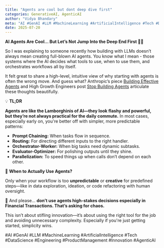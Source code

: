 ```yaml
---
title: "Agents are cool but dont deep dive first"
categories: GenerativeAI, AgenticAI
author: "Vidya Bhandary"
meta: "AI #GenAI #LLM #MachineLearning #ArtificialIntelligence #Tech #DataScience #Engineering #ProductManagement #Innovation #AgenticAI"
date: 2025-07-20
---
```


**AI Agents Are Cool... But Let’s Not Jump Into the Deep End First 🏊‍♂️**

So I was explaining to someone recently how building with LLMs doesn’t always mean creating full-blown AI agents. You know what I mean - those systems where the AI decides what tools to use, when to use them, and orchestrates workflows all by itself.

It felt great to share a high-level, intuitive view of why starting with agents is often the wrong move. And guess what? Anthropic’s piece 
[Building Effective Agents](https://www.anthropic.com/engineering/building-effective-agents)
and High Growth Engineers post 
[Stop Building Agents](https://read.highgrowthengineer.com/p/stop-building-ai-agents-heres-what-to-do-instead) 
articulate these thoughts beautifully.

💡 **TL;DR**

**Agents are like the Lamborghinis of AI—they look flashy and powerful, but they’re not always practical for the daily commute.** In most cases, especially early on, you're better off with simpler, more predictable patterns:

- **Prompt Chaining:** When tasks flow in sequence.
- **Routing:** For directing different inputs to the right handler.
- **Orchestrator-Worker:** When big tasks need dynamic subtasks.
- **Evaluator-Optimizer:** For polishing outputs until they shine.
- **Parallelization:** To speed things up when calls don’t depend on each other.

🤖 **When to Actually Use Agents?**

Only when your workflow is too **unpredictable** or **creative** for predefined steps—like in data exploration, ideation, or code refactoring with human oversight.

🚫 And please... **don’t use agents high-stakes decisions especially in Financial Transactions. That’s asking for chaos.**

This isn’t about stifling innovation—it’s about using the right tool for the job and avoiding unnecessary complexity. Especially if you're just getting started, simplicity wins.

#AI #GenAI #LLM #MachineLearning #ArtificialIntelligence #Tech #DataScience #Engineering #ProductManagement #Innovation #AgenticAI